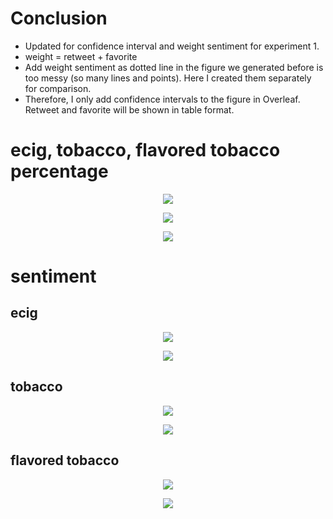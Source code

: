 # Conclusion
- Updated for confidence interval and weight sentiment for experiment 1.
- weight = retweet + favorite
- Add weight sentiment as dotted line in the figure we generated before is too messy (so many lines and points). 
Here I created them separately for comparison.
- Therefore, I only add confidence intervals to the figure in Overleaf. 
Retweet and favorite will be shown in table format.

# ecig, tobacco, flavored tobacco percentage
<p align="center">
  <img src="https://github.com/meettyj/Alcohol-on-Twitter/raw/master/revision/figures/percentage_SF_ecig_in_all_SF.png" />
</p>

<p align="center">
  <img src="https://github.com/meettyj/Alcohol-on-Twitter/raw/master/revision/figures/percentage_SF_tobacco_in_all_SF.png" />
</p>

<p align="center">
  <img src="https://github.com/meettyj/Alcohol-on-Twitter/raw/master/revision/figures/percentage_SF_flavored_tobacco_in_all_SF_tobacco.png" />
</p>

# sentiment
## ecig
<p align="center">
  <img src="https://github.com/meettyj/Alcohol-on-Twitter/raw/master/revision/figures/with_or_without_weight/percentage_sentiment_SF_ecig_in_all_SF.png" />
</p>

<p align="center">
  <img src="https://github.com/meettyj/Alcohol-on-Twitter/raw/master/revision/figures/with_or_without_weight/percentage_weight_sentiment_SF_ecig_in_all_SF.png" />
</p>

## tobacco
<p align="center">
  <img src="https://github.com/meettyj/Alcohol-on-Twitter/raw/master/revision/figures/with_or_without_weight/percentage_sentiment_SF_tobacco_in_all_SF.png" />
</p>

<p align="center">
  <img src="https://github.com/meettyj/Alcohol-on-Twitter/raw/master/revision/figures/with_or_without_weight/percentage_weight_sentiment_SF_tobacco_in_all_SF.png" />
</p>

## flavored tobacco
<p align="center">
  <img src="https://github.com/meettyj/Alcohol-on-Twitter/raw/master/revision/figures/with_or_without_weight/percentage_sentiment_SF_flavored_tobacco_in_all_SF_tobacco.png" />
</p>

<p align="center">
  <img src="https://github.com/meettyj/Alcohol-on-Twitter/raw/master/revision/figures/with_or_without_weight/percentage_weight_sentiment_SF_flavored_tobacco_in_all_SF_tobacco.png" />
</p>
